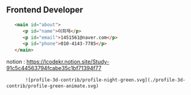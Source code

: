 ## Frontend Developer

```html
   <main id="about">
      <p id="name">이희재</p>
      <p id="email">1451561@naver.com</p>
      <p id="phone">010-4143-7785</p>
   </main>
```
notion : <https://lcodekr.notion.site/Study-91c5c44563794fcabe35c1bf71394f77>


           ![profile-3d-contrib/profile-night-green.svg](./profile-3d-contrib/profile-green-animate.svg)
<!--
**leeheejaelcode/leeheejaelcode** is a ✨ _special_ ✨ repository because its `README.md` (this file) appears on your GitHub profile.

Here are some ideas to get you started:

- 🔭 I’m currently working on ...
- 🌱 I’m currently learning ...
- 👯 I’m looking to collaborate on ...
- 🤔 I’m looking for help with ...
- 💬 Ask me about ...
- 📫 How to reach me: ...
- 😄 Pronouns: ...
- ⚡ Fun fact: ...
-->
